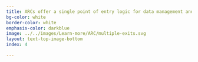 ```yaml
---
title: ARCs offer a single point of entry logic for data management and computation
bg-color: white
border-color: white
emphasis-color: darkblue
image: ../../images/Learn-more/ARC/multiple-exits.svg
layout: text-top-image-bottom
index: 4

---
```



